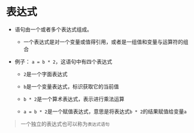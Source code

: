 表达式
===

- 语句由一个或者多个表达式组成。
    - 一个表达式是对一个变量或值得引用，或者是一组值和变量与运算符的组合
  
- 例子： `a = b * 2`，这语句中有四个表达式
 
   - `2`是一个字面表达式

   - `b`是一个变量表达式，标识获取它的当前值

   - `b * 2`是一个算术表达式，表示进行乘法运算

   - `a = b * 2`是一个赋值表达式，意思是将表达式`b * 2`的结果赋值给变量`a`
   
> 一个独立的表达式也可以称为`表达式语句`